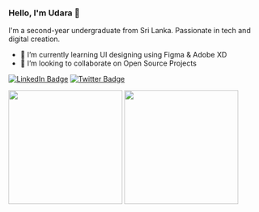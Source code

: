 ### Hello, I'm Udara 👋

I'm a second-year undergraduate from Sri Lanka. Passionate in tech and digital creation.

- 🌱 I’m currently learning UI designing using Figma & Adobe XD
- 👯 I’m looking to collaborate on Open Source Projects

[![LinkedIn Badge](https://img.shields.io/badge/LinkedIn-0077B5?style=for-the-badge&logo=linkedin&logoColor=white)](https://www.linkedin.com/in/udara-nilupul-2391151ba/)
[![Twitter Badge](https://img.shields.io/badge/Twitter-1DA1F2?style=for-the-badge&logo=twitter&logoColor=white)](https://twitter.com/MadhawaMonara)


<div>
  <img height="225" src="https://github-readme-stats.vercel.app/api?username=UdaraNilupul&show_icons=true&theme=nord&include_all_commits=true&count_private=true"/>
  <img height="225" src="https://github-readme-stats.vercel.app/api/top-langs/?username=UdaraNilupul&theme=nord&hide=jupyter%20notebook,hack"/>
</div>

